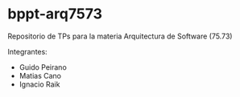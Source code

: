 # bppt-arq7573
Repositorio de TPs para la materia Arquitectura de Software (75.73)

Integrantes:
* Guido Peirano
* Matias Cano
* Ignacio Raik

